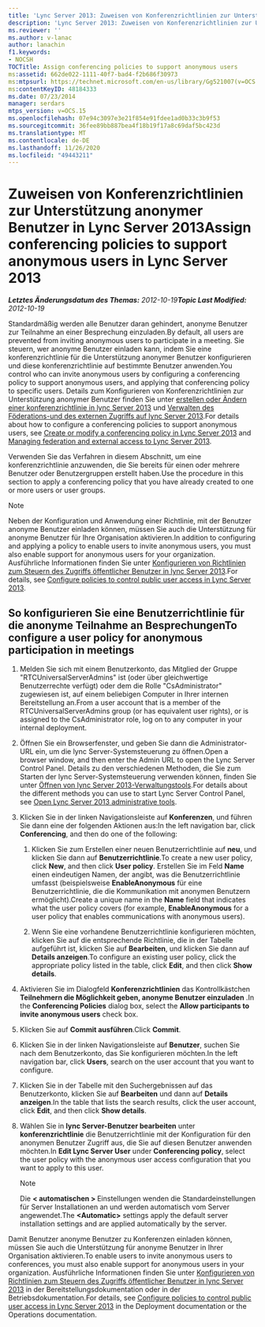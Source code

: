 ```yaml
---
title: 'Lync Server 2013: Zuweisen von Konferenzrichtlinien zur Unterstützung anonymer Benutzer'
description: 'Lync Server 2013: Zuweisen von Konferenzrichtlinien zur Unterstützung anonymer Benutzer.'
ms.reviewer: ''
ms.author: v-lanac
author: lanachin
f1.keywords:
- NOCSH
TOCTitle: Assign conferencing policies to support anonymous users
ms:assetid: 662de022-1111-40f7-bad4-f2b686f30973
ms:mtpsurl: https://technet.microsoft.com/en-us/library/Gg521007(v=OCS.15)
ms:contentKeyID: 48184333
ms.date: 07/23/2014
manager: serdars
mtps_version: v=OCS.15
ms.openlocfilehash: 07e94c3097e3e21f854e91fdee1ad0b33c3b9f53
ms.sourcegitcommit: 36fee89bb887bea4f18b19f17a8c69daf5bc423d
ms.translationtype: MT
ms.contentlocale: de-DE
ms.lasthandoff: 11/26/2020
ms.locfileid: "49443211"
---
```

# <a name="assign-conferencing-policies-to-support-anonymous-users-in-lync-server-2013"></a><span data-ttu-id="5028b-103">Zuweisen von Konferenzrichtlinien zur Unterstützung anonymer Benutzer in Lync Server 2013</span><span class="sxs-lookup"><span data-stu-id="5028b-103">Assign conferencing policies to support anonymous users in Lync Server 2013</span></span>

<div data-xmlns="http://www.w3.org/1999/xhtml">

<div class="topic" data-xmlns="http://www.w3.org/1999/xhtml" data-msxsl="urn:schemas-microsoft-com:xslt" data-cs="https://msdn.microsoft.com/">

<div data-asp="https://msdn2.microsoft.com/asp">



</div>

<div id="mainSection">

<div id="mainBody"><span data-ttu-id="5028b-104">

<span> </span></span><span class="sxs-lookup"><span data-stu-id="5028b-104">

<span> </span></span></span>

<span data-ttu-id="5028b-105">_**Letztes Änderungsdatum des Themas:** 2012-10-19_</span><span class="sxs-lookup"><span data-stu-id="5028b-105">_**Topic Last Modified:** 2012-10-19_</span></span>

<span data-ttu-id="5028b-106">Standardmäßig werden alle Benutzer daran gehindert, anonyme Benutzer zur Teilnahme an einer Besprechung einzuladen.</span><span class="sxs-lookup"><span data-stu-id="5028b-106">By default, all users are prevented from inviting anonymous users to participate in a meeting.</span></span> <span data-ttu-id="5028b-107">Sie steuern, wer anonyme Benutzer einladen kann, indem Sie eine konferenzrichtlinie für die Unterstützung anonymer Benutzer konfigurieren und diese konferenzrichtlinie auf bestimmte Benutzer anwenden.</span><span class="sxs-lookup"><span data-stu-id="5028b-107">You control who can invite anonymous users by configuring a conferencing policy to support anonymous users, and applying that conferencing policy to specific users.</span></span> <span data-ttu-id="5028b-108">Details zum Konfigurieren von Konferenzrichtlinien zur Unterstützung anonymer Benutzer finden Sie unter [erstellen oder Ändern einer konferenzrichtlinie in lync Server 2013](lync-server-2013-create-or-modify-a-conferencing-policy.md) und [Verwalten des Föderations-und des externen Zugriffs auf lync Server 2013](lync-server-2013-managing-federation-and-external-access-to-lync-server-2013.md).</span><span class="sxs-lookup"><span data-stu-id="5028b-108">For details about how to configure a conferencing policies to support anonymous users, see [Create or modify a conferencing policy in Lync Server 2013](lync-server-2013-create-or-modify-a-conferencing-policy.md) and [Managing federation and external access to Lync Server 2013](lync-server-2013-managing-federation-and-external-access-to-lync-server-2013.md).</span></span>

<span data-ttu-id="5028b-109">Verwenden Sie das Verfahren in diesem Abschnitt, um eine konferenzrichtlinie anzuwenden, die Sie bereits für einen oder mehrere Benutzer oder Benutzergruppen erstellt haben.</span><span class="sxs-lookup"><span data-stu-id="5028b-109">Use the procedure in this section to apply a conferencing policy that you have already created to one or more users or user groups.</span></span>

<div>


> [!NOTE]  
> <span data-ttu-id="5028b-110">Neben der Konfiguration und Anwendung einer Richtlinie, mit der Benutzer anonyme Benutzer einladen können, müssen Sie auch die Unterstützung für anonyme Benutzer für Ihre Organisation aktivieren.</span><span class="sxs-lookup"><span data-stu-id="5028b-110">In addition to configuring and applying a policy to enable users to invite anonymous users, you must also enable support for anonymous users for your organization.</span></span> <span data-ttu-id="5028b-111">Ausführliche Informationen finden Sie unter <A href="lync-server-2013-configure-policies-to-control-public-user-access.md">Konfigurieren von Richtlinien zum Steuern des Zugriffs öffentlicher Benutzer in lync Server 2013</A>.</span><span class="sxs-lookup"><span data-stu-id="5028b-111">For details, see <A href="lync-server-2013-configure-policies-to-control-public-user-access.md">Configure policies to control public user access in Lync Server 2013</A>.</span></span>



</div>

<div>

## <a name="to-configure-a-user-policy-for-anonymous-participation-in-meetings"></a><span data-ttu-id="5028b-112">So konfigurieren Sie eine Benutzerrichtlinie für die anonyme Teilnahme an Besprechungen</span><span class="sxs-lookup"><span data-stu-id="5028b-112">To configure a user policy for anonymous participation in meetings</span></span>

1.  <span data-ttu-id="5028b-113">Melden Sie sich mit einem Benutzerkonto, das Mitglied der Gruppe "RTCUniversalServerAdmins" ist (oder über gleichwertige Benutzerrechte verfügt) oder dem die Rolle "CsAdministrator" zugewiesen ist, auf einem beliebigen Computer in Ihrer internen Bereitstellung an.</span><span class="sxs-lookup"><span data-stu-id="5028b-113">From a user account that is a member of the RTCUniversalServerAdmins group (or has equivalent user rights), or is assigned to the CsAdministrator role, log on to any computer in your internal deployment.</span></span>

2.  <span data-ttu-id="5028b-114">Öffnen Sie ein Browserfenster, und geben Sie dann die Administrator-URL ein, um die lync Server-Systemsteuerung zu öffnen.</span><span class="sxs-lookup"><span data-stu-id="5028b-114">Open a browser window, and then enter the Admin URL to open the Lync Server Control Panel.</span></span> <span data-ttu-id="5028b-115">Details zu den verschiedenen Methoden, die Sie zum Starten der lync Server-Systemsteuerung verwenden können, finden Sie unter [Öffnen von lync Server 2013-Verwaltungstools](lync-server-2013-open-lync-server-administrative-tools.md).</span><span class="sxs-lookup"><span data-stu-id="5028b-115">For details about the different methods you can use to start Lync Server Control Panel, see [Open Lync Server 2013 administrative tools](lync-server-2013-open-lync-server-administrative-tools.md).</span></span>

3.  <span data-ttu-id="5028b-116">Klicken Sie in der linken Navigationsleiste auf **Konferenzen**, und führen Sie dann eine der folgenden Aktionen aus:</span><span class="sxs-lookup"><span data-stu-id="5028b-116">In the left navigation bar, click **Conferencing**, and then do one of the following:</span></span>
    
    1.  <span data-ttu-id="5028b-117">Klicken Sie zum Erstellen einer neuen Benutzerrichtlinie auf **neu**, und klicken Sie dann auf **Benutzerrichtlinie**.</span><span class="sxs-lookup"><span data-stu-id="5028b-117">To create a new user policy, click **New**, and then click **User policy**.</span></span> <span data-ttu-id="5028b-118">Erstellen Sie im Feld **Name** einen eindeutigen Namen, der angibt, was die Benutzerrichtlinie umfasst (beispielsweise **EnableAnonymous** für eine Benutzerrichtlinie, die die Kommunikation mit anonymen Benutzern ermöglicht).</span><span class="sxs-lookup"><span data-stu-id="5028b-118">Create a unique name in the **Name** field that indicates what the user policy covers (for example, **EnableAnonymous** for a user policy that enables communications with anonymous users).</span></span>
    
    2.  <span data-ttu-id="5028b-119">Wenn Sie eine vorhandene Benutzerrichtlinie konfigurieren möchten, klicken Sie auf die entsprechende Richtlinie, die in der Tabelle aufgeführt ist, klicken Sie auf **Bearbeiten**, und klicken Sie dann auf **Details anzeigen**.</span><span class="sxs-lookup"><span data-stu-id="5028b-119">To configure an existing user policy, click the appropriate policy listed in the table, click **Edit**, and then click **Show details**.</span></span>

4.  <span data-ttu-id="5028b-120">Aktivieren Sie im Dialogfeld **Konferenzrichtlinien** das Kontrollkästchen **Teilnehmern die Möglichkeit geben, anonyme Benutzer einzuladen** .</span><span class="sxs-lookup"><span data-stu-id="5028b-120">In the **Conferencing Policies** dialog box, select the **Allow participants to invite anonymous users** check box.</span></span>

5.  <span data-ttu-id="5028b-121">Klicken Sie auf **Commit ausführen**.</span><span class="sxs-lookup"><span data-stu-id="5028b-121">Click **Commit**.</span></span>

6.  <span data-ttu-id="5028b-122">Klicken Sie in der linken Navigationsleiste auf **Benutzer**, suchen Sie nach dem Benutzerkonto, das Sie konfigurieren möchten.</span><span class="sxs-lookup"><span data-stu-id="5028b-122">In the left navigation bar, click **Users**, search on the user account that you want to configure.</span></span>

7.  <span data-ttu-id="5028b-123">Klicken Sie in der Tabelle mit den Suchergebnissen auf das Benutzerkonto, klicken Sie auf **Bearbeiten** und dann auf **Details anzeigen**.</span><span class="sxs-lookup"><span data-stu-id="5028b-123">In the table that lists the search results, click the user account, click **Edit**, and then click **Show details**.</span></span>

8.  <span data-ttu-id="5028b-124">Wählen Sie in **lync Server-Benutzer bearbeiten** unter **konferenzrichtlinie** die Benutzerrichtlinie mit der Konfiguration für den anonymen Benutzer Zugriff aus, die Sie auf diesen Benutzer anwenden möchten.</span><span class="sxs-lookup"><span data-stu-id="5028b-124">In **Edit Lync Server User** under **Conferencing policy**, select the user policy with the anonymous user access configuration that you want to apply to this user.</span></span>
    
    <div>
    

    > [!NOTE]  
    > <span data-ttu-id="5028b-125">Die <STRONG> &lt; automatischen &gt; </STRONG> Einstellungen wenden die Standardeinstellungen für Server Installationen an und werden automatisch vom Server angewendet.</span><span class="sxs-lookup"><span data-stu-id="5028b-125">The <STRONG>&lt;Automatic&gt;</STRONG> settings apply the default server installation settings and are applied automatically by the server.</span></span>

    
    </div>

<span data-ttu-id="5028b-126">Damit Benutzer anonyme Benutzer zu Konferenzen einladen können, müssen Sie auch die Unterstützung für anonyme Benutzer in Ihrer Organisation aktivieren.</span><span class="sxs-lookup"><span data-stu-id="5028b-126">To enable users to invite anonymous users to conferences, you must also enable support for anonymous users in your organization.</span></span> <span data-ttu-id="5028b-127">Ausführliche Informationen finden Sie unter [Konfigurieren von Richtlinien zum Steuern des Zugriffs öffentlicher Benutzer in lync Server 2013](lync-server-2013-configure-policies-to-control-public-user-access.md) in der Bereitstellungsdokumentation oder in der Betriebsdokumentation.</span><span class="sxs-lookup"><span data-stu-id="5028b-127">For details, see [Configure policies to control public user access in Lync Server 2013](lync-server-2013-configure-policies-to-control-public-user-access.md) in the Deployment documentation or the Operations documentation.</span></span>

<span data-ttu-id="5028b-128"></div>

</div>

<span> </span>

</div>

</div>

</span><span class="sxs-lookup"><span data-stu-id="5028b-128"></div>

</div>

<span> </span>

</div>

</div>

</span></span></div>

